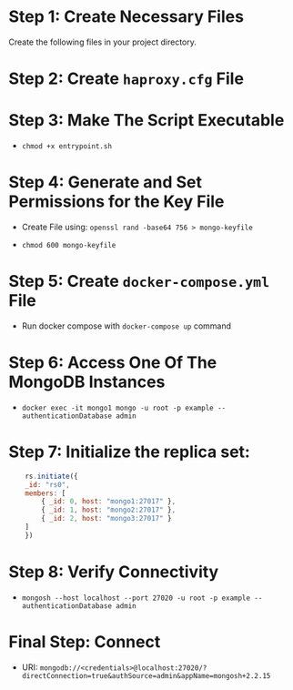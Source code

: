 # Step 1: Create Necessary Files

Create the following files in your project directory.

# Step 2: Create `haproxy.cfg` File

# Step 3: Make The Script Executable

- `chmod +x entrypoint.sh`

# Step 4: Generate and Set Permissions for the Key File

- Create File using: `openssl rand -base64 756 > mongo-keyfile`

- `chmod 600 mongo-keyfile`

# Step 5: Create `docker-compose.yml` File

- Run docker compose with `docker-compose up` command

# Step 6: Access One Of The MongoDB Instances

- `docker exec -it mongo1 mongo -u root -p example --authenticationDatabase admin`

# Step 7: Initialize the replica set: 

```javascript
    rs.initiate({
    _id: "rs0",
    members: [
        { _id: 0, host: "mongo1:27017" },
        { _id: 1, host: "mongo2:27017" },
        { _id: 2, host: "mongo3:27017" }
    ]
    })
```

# Step 8: Verify Connectivity

- `mongosh --host localhost --port 27020 -u root -p example --authenticationDatabase admin`

# Final Step: Connect

- URI: `mongodb://<credentials>@localhost:27020/?directConnection=true&authSource=admin&appName=mongosh+2.2.15`